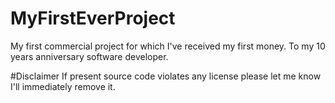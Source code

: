 # MyFirstEverProject
My first commercial project for which I've received my first money.
To my 10 years anniversary software developer.

#Disclaimer
If present source code violates any license please let me know I'll immediately remove it.
